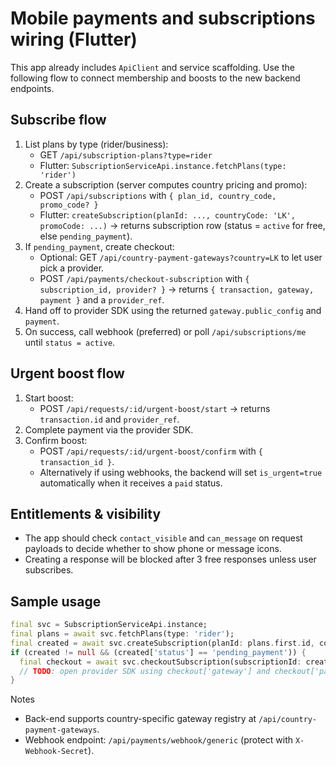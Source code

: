 # Mobile payments and subscriptions wiring (Flutter)

This app already includes `ApiClient` and service scaffolding. Use the following flow to connect membership and boosts to the new backend endpoints.

## Subscribe flow
1. List plans by type (rider/business):
   - GET `/api/subscription-plans?type=rider`
   - Flutter: `SubscriptionServiceApi.instance.fetchPlans(type: 'rider')`
2. Create a subscription (server computes country pricing and promo):
   - POST `/api/subscriptions` with `{ plan_id, country_code, promo_code? }`
   - Flutter: `createSubscription(planId: ..., countryCode: 'LK', promoCode: ...)` → returns subscription row (status = `active` for free, else `pending_payment`).
3. If `pending_payment`, create checkout:
   - Optional: GET `/api/country-payment-gateways?country=LK` to let user pick a provider.
   - POST `/api/payments/checkout-subscription` with `{ subscription_id, provider? }` → returns `{ transaction, gateway, payment }` and a `provider_ref`.
4. Hand off to provider SDK using the returned `gateway.public_config` and `payment`.
5. On success, call webhook (preferred) or poll `/api/subscriptions/me` until `status = active`.

## Urgent boost flow
1. Start boost:
   - POST `/api/requests/:id/urgent-boost/start` → returns `transaction.id` and `provider_ref`.
2. Complete payment via the provider SDK.
3. Confirm boost:
   - POST `/api/requests/:id/urgent-boost/confirm` with `{ transaction_id }`.
   - Alternatively if using webhooks, the backend will set `is_urgent=true` automatically when it receives a `paid` status.

## Entitlements & visibility
- The app should check `contact_visible` and `can_message` on request payloads to decide whether to show phone or message icons.
- Creating a response will be blocked after 3 free responses unless user subscribes.

## Sample usage
```dart
final svc = SubscriptionServiceApi.instance;
final plans = await svc.fetchPlans(type: 'rider');
final created = await svc.createSubscription(planId: plans.first.id, countryCode: 'LK');
if (created != null && (created['status'] == 'pending_payment')) {
  final checkout = await svc.checkoutSubscription(subscriptionId: created['id']);
  // TODO: open provider SDK using checkout['gateway'] and checkout['payment']
}
```

Notes
- Back-end supports country-specific gateway registry at `/api/country-payment-gateways`.
- Webhook endpoint: `/api/payments/webhook/generic` (protect with `X-Webhook-Secret`).
